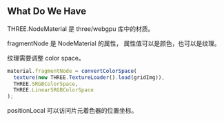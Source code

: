 ## What Do We Have

THREE.NodeMaterial 是 three/webgpu 库中的材质。

fragmentNode 是 NodeMaterial 的属性，
属性值可以是颜色，也可以是纹理。

纹理需要调整 color space。

```js
material.fragmentNode = convertColorSpace(
  texture(new THREE.TextureLoader().load(gridImg)),
  THREE.SRGBColorSpace,
  THREE.LinearSRGBColorSpace
);
```

positionLocal 可以访问片元着色器的位置坐标。
